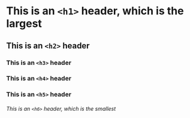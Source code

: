 # This is an `<h1>` header, which is the largest

## This is an `<h2>` header

### This is an `<h3>` header

### This is an `<h4>` header

### This is an `<h5>` header

###### This is an `<h6>` header, which is the smallest
